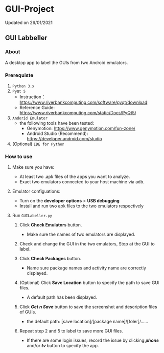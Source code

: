 # GUI-Project

Updated on 26/01/2021

## GUI Labbeller

### About

A desktop app to label the GUIs from two Android emulators.

### Prerequiste

1. `Python 3.x`
2. `PyQt 5`
    - Instruction： <https://www.riverbankcomputing.com/software/pyqt/download>
    - Reference Guide: <https://www.riverbankcomputing.com/static/Docs/PyQt5/>
3. `Andorid Emulator`
    - the following tools have been tested:
        - Genymotion: <https://www.genymotion.com/fun-zone/>
        - Android Studio (Recommend): <https://developer.android.com/studio>
4. (Optional) `IDE for Python`

### How to use

1. Make sure you have:
    - At least two .apk files of the apps you want to analyze.
    - Exact two emulators connected to your host machine via adb.

2. Emulator configuations:
    - Turn on the **developer options** > **USB debugging**
    - Install and run two apk files to the two emulators respectively

3. Run `GUILabeller.py`
    1. Click **Check Emulators** button. 
        - Make sure the names of two emulators are displayed.
    2. Check and change the GUI in the two emulators, Stop at the GUI to label.

    3. Click **Check Packages** button.
        - Name sure package names and activity name are correctly displayed.
    4. (Optional) Click **Save Location** button to specify the path to save GUI files.
        - A default path has been displayed.
    5. Click ***Get n Save*** button to save the screenshot and description files of GUIs.
        - the default path: [save location]/[package name]/[foler]/......
    6. Repeat step 2 and 5 to label to save more GUI files.
        - If there are some login issues, record the issue by clicking ***phone*** and/or ***tv*** button to specify the app. 
    

